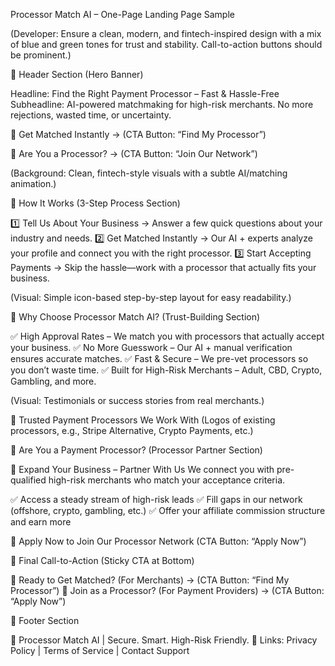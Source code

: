 Processor Match AI – One-Page Landing Page Sample

(Developer: Ensure a clean, modern, and fintech-inspired design with a mix of blue and green tones for trust and stability. Call-to-action buttons should be prominent.)

🔹 Header Section (Hero Banner)

Headline: Find the Right Payment Processor – Fast &amp; Hassle-Free
Subheadline: AI-powered matchmaking for high-risk merchants. No more rejections, wasted time, or uncertainty.

🚀 Get Matched Instantly → (CTA Button: “Find My Processor”)

💼 Are You a Processor? → (CTA Button: “Join Our Network”)

(Background: Clean, fintech-style visuals with a subtle AI/matching animation.)

🔹 How It Works (3-Step Process Section)

1️⃣ Tell Us About Your Business → Answer a few quick questions about your industry and needs.
2️⃣ Get Matched Instantly → Our AI + experts analyze your profile and connect you with the right processor.
3️⃣ Start Accepting Payments → Skip the hassle—work with a processor that actually fits your business.

(Visual: Simple icon-based step-by-step layout for easy readability.)

🔹 Why Choose Processor Match AI? (Trust-Building Section)

✅ High Approval Rates – We match you with processors that actually accept your business.
✅ No More Guesswork – Our AI + manual verification ensures accurate matches.
✅ Fast &amp; Secure – We pre-vet processors so you don’t waste time.
✅ Built for High-Risk Merchants – Adult, CBD, Crypto, Gambling, and more.

(Visual: Testimonials or success stories from real merchants.)

🔹 Trusted Payment Processors We Work With (Logos of existing processors, e.g., Stripe Alternative, Crypto Payments, etc.)

🔹 Are You a Payment Processor? (Processor Partner Section)

💼 Expand Your Business – Partner With Us
We connect you with pre-qualified high-risk merchants who match your acceptance criteria.

✅ Access a steady stream of high-risk leads
✅ Fill gaps in our network (offshore, crypto, gambling, etc.)
✅ Offer your affiliate commission structure and earn more

📩 Apply Now to Join Our Processor Network (CTA Button: “Apply Now”)

🔹 Final Call-to-Action (Sticky CTA at Bottom)

🚀 Ready to Get Matched? (For Merchants) → (CTA Button: “Find My Processor”)
💼 Join as a Processor? (For Payment Providers) → (CTA Button: “Apply Now”)

🔹 Footer Section

📍 Processor Match AI | Secure. Smart. High-Risk Friendly.
🔗 Links: Privacy Policy | Terms of Service | Contact Support</pre>
